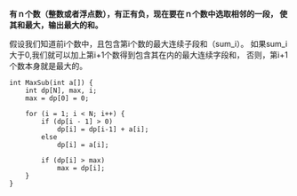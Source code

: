 **有ｎ个数（整数或者浮点数），有正有负，现在要在ｎ个数中选取相邻的一段，
使其和最大，输出最大的和。**

假设我们知道前i个数中，且包含第i个数的最大连续子段和（sum_i）。
如果sum_i大于0,我们就可以加上第i+1个数得到包含其在内的最大连续字段和，
否则，第i+1个数本身就是最大的。

    int MaxSub(int a[]) {
        int dp[N], max, i;
        max = dp[0] = 0;

        for (i = 1; i < N; i++) {
            if (dp[i - 1] > 0)
                dp[i] = dp[i-1] + a[i];
            else 
                dp[i] = a[i];

            if (dp[i] > max)
                max = dp[i];
        }
    }
